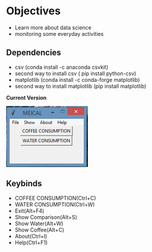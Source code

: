 
# Objectives

<ul>
<li> Learn more about data science</li>
<li> monitoring some everyday activities </li>
</ul>

## Dependencies

 <ul>
  <li> csv (conda install -c anaconda csvkit) </li>
  <li> second way to install csv ( pip install python-csv) </li> 
  <li> matplotlib (conda install -c conda-forge matplotlib) </li>
  <li> second way to install matplotlib (pip install matplotlib) </li>
</ul>

**Current Version**

<p><img src ="Medical.png" title = "Medical Version"/> </p>

## Keybinds

<ul>
<li>COFFEE CONSUMPTION(Ctrl+C)</li>
<li>WATER CONSUMPTION(Ctrl+W)</li>
<li>Exit(Alt+F4)</li>
<li>Show Comparison(Alt+S)</li>
<li>Show Water(Alt+W)</li>
<li>Show Coffee(Alt+C)</li>
<li>About(Ctrl+I)</li>
<li>Help(Ctrl+F1)</li> 
</ul>
